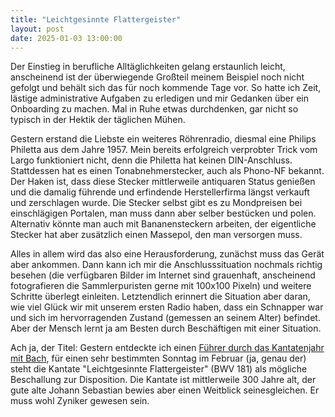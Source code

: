 ```yaml
---
title: "Leichtgesinnte Flattergeister"
layout: post
date: 2025-01-03 13:00:00
---
```


Der Einstieg in berufliche Alltäglichkeiten gelang erstaunlich leicht, anscheinend ist der überwiegende Großteil meinem Beispiel noch nicht gefolgt und behält sich das für noch kommende Tage vor. So hatte ich Zeit, lästige administrative Aufgaben zu erledigen und mir Gedanken über ein Onboarding zu machen. Mal in Ruhe etwas durchdenken, gar nicht so typisch in der Hektik der täglichen Mühen.

Gestern erstand die Liebste ein weiteres Röhrenradio, diesmal eine Philips Philetta aus dem Jahre 1957. Mein bereits erfolgreich verprobter Trick vom Largo funktioniert nicht, denn die Philetta hat keinen DIN-Anschluss. Stattdessen hat es einen Tonabnehmerstecker, auch als Phono-NF bekannt. Der Haken ist, dass diese Stecker mittlerweile antiquaren Status genießen und die damalig führende und erfindende Herstellerfirma längst verkauft und zerschlagen wurde. Die Stecker selbst gibt es zu Mondpreisen bei einschlägigen Portalen, man muss dann aber selber bestücken und polen. Alternativ könnte man auch mit Bananensteckern arbeiten, der eigentliche Stecker hat aber zusätzlich einen Massepol, den man versorgen muss.

Alles in allem wird das also eine Herausforderung, zunächst muss das Gerät aber ankommen. Dann kann ich mir die Anschlusssituation nochmals richtig besehen (die verfügbaren Bilder im Internet sind grauenhaft, anscheinend fotografieren die Sammlerpuristen gerne mit 100x100 Pixeln) und weitere Schritte überlegt einleiten. Letztendlich erinnert die Situation aber daran, wie viel Glück wir mit unserem ersten Radio haben, dass ein Schnapper war und sich im hervorragenden Zustand (gemessen an seinem Alter) befindet. Aber der Mensch lernt ja am Besten durch Beschäftigen mit einer Situation.

Ach ja, der Titel: Gestern entdeckte ich einen [Führer durch das Kantatenjahr mit Bach](http://www.mit-bach-durchs-jahr.de/content/kirchenjahr-2024_25/), für einen sehr bestimmten Sonntag im Februar (ja, genau der) steht die Kantate "Leichtgesinnte Flattergeister" (BWV 181) als mögliche Beschallung zur Disposition. Die Kantate ist mittlerweile 300 Jahre alt, der gute alte Johann Sebastian bewies aber einen Weitblick seinesgleichen. Er muss wohl Zyniker gewesen sein.